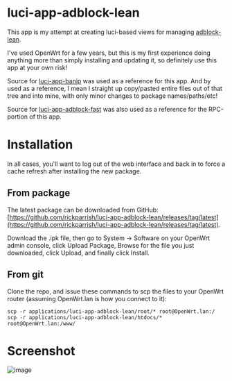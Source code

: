 # luci-app-adblock-lean

This app is my attempt at creating luci-based views for managing [adblock-lean](https://github.com/lynxthecat/adblock-lean).

I've used OpenWrt for a few years, but this is my first experience doing anything more than simply installing and updating it, so definitely use this app at your own risk!

Source for [luci-app-banip](https://github.com/openwrt/luci/tree/openwrt-23.05/applications/luci-app-banip) was used as a reference for this app.  And by used as a reference, I mean I straight up copy/pasted entire files out of that tree and into mine, with only minor changes to package names/paths/etc!

Source for [luci-app-adblock-fast](https://github.com/openwrt/luci/tree/master/applications/luci-app-adblock-fast) was also used as a reference for the RPC-portion of this app.

# Installation

In all cases, you'll want to log out of the web interface and back in to force a cache refresh after installing the new package.

## From package

The latest package can be downloaded from GitHub: [https://github.com/rickparrish/luci-app-adblock-lean/releases/tag/latest](https://github.com/rickparrish/luci-app-adblock-lean/releases/tag/latest).  

Download the .ipk file, then go to System -> Software on your OpenWrt admin console, click Upload Package, Browse for the file you just downloaded, click Upload, and finally click Install.

## From git

Clone the repo, and issue these commands to scp the files to your OpenWrt router (assuming OpenWrt.lan is how you connect to it):

```
scp -r applications/luci-app-adblock-lean/root/* root@OpenWrt.lan:/
scp -r applications/luci-app-adblock-lean/htdocs/* root@OpenWrt.lan:/www/
```

# Screenshot

![image](https://github.com/user-attachments/assets/a3477e02-8cd7-4578-b9be-ac5e6d7c3971)
